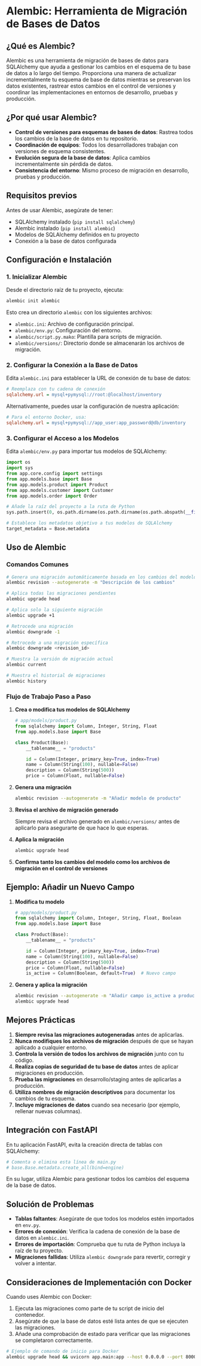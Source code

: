 # Alembic: Herramienta de Migración de Bases de Datos

## ¿Qué es Alembic?

Alembic es una herramienta de migración de bases de datos para SQLAlchemy que ayuda a gestionar los cambios en el 
esquema de tu base de datos a lo largo del tiempo. Proporciona una manera de actualizar incrementalmente tu esquema 
de base de datos mientras se preservan los datos existentes, rastrear estos cambios en el control de versiones y 
coordinar las implementaciones en entornos de desarrollo, pruebas y producción.

## ¿Por qué usar Alembic?

-   **Control de versiones para esquemas de bases de datos**: Rastrea todos los cambios de la base de datos en tu repositorio.
-   **Coordinación de equipos**: Todos los desarrolladores trabajan con versiones de esquema consistentes.
-   **Evolución segura de la base de datos**: Aplica cambios incrementalmente sin pérdida de datos.
-   **Consistencia del entorno**: Mismo proceso de migración en desarrollo, pruebas y producción.

## Requisitos previos

Antes de usar Alembic, asegúrate de tener:

-   SQLAlchemy instalado (`pip install sqlalchemy`)
-   Alembic instalado (`pip install alembic`)
-   Modelos de SQLAlchemy definidos en tu proyecto
-   Conexión a la base de datos configurada

## Configuración e Instalación

### 1. Inicializar Alembic

Desde el directorio raíz de tu proyecto, ejecuta:

```bash
alembic init alembic
```

Esto crea un directorio `alembic` con los siguientes archivos:

-   `alembic.ini`: Archivo de configuración principal.
-   `alembic/env.py`: Configuración del entorno.
-   `alembic/script.py.mako`: Plantilla para scripts de migración.
-   `alembic/versions/`: Directorio donde se almacenarán los archivos de migración.

### 2. Configurar la Conexión a la Base de Datos

Edita `alembic.ini` para establecer la URL de conexión de tu base de datos:

```ini
# Reemplaza con tu cadena de conexión
sqlalchemy.url = mysql+pymysql://root:@localhost/inventory
```

Alternativamente, puedes usar la configuración de nuestra aplicación:

```ini
# Para el entorno Docker, usa:
sqlalchemy.url = mysql+pymysql://app_user:app_password@db/inventory
```

### 3. Configurar el Acceso a los Modelos

Edita `alembic/env.py` para importar tus modelos de SQLAlchemy:

```python
import os
import sys
from app.core.config import settings
from app.models.base import Base
from app.models.product import Product
from app.models.customer import Customer
from app.models.order import Order

# Añade la raíz del proyecto a la ruta de Python
sys.path.insert(0, os.path.dirname(os.path.dirname(os.path.abspath(__file__))))

# Establece los metadatos objetivo a tus modelos de SQLAlchemy
target_metadata = Base.metadata
```

## Uso de Alembic

### Comandos Comunes

```bash
# Genera una migración automáticamente basada en los cambios del modelo
alembic revision --autogenerate -m "Descripción de los cambios"

# Aplica todas las migraciones pendientes
alembic upgrade head

# Aplica solo la siguiente migración
alembic upgrade +1

# Retrocede una migración
alembic downgrade -1

# Retrocede a una migración específica
alembic downgrade <revision_id>

# Muestra la versión de migración actual
alembic current

# Muestra el historial de migraciones
alembic history
```

### Flujo de Trabajo Paso a Paso

1.  **Crea o modifica tus modelos de SQLAlchemy**

    ```python
    # app/models/product.py
    from sqlalchemy import Column, Integer, String, Float
    from app.models.base import Base

    class Product(Base):
        __tablename__ = "products"

        id = Column(Integer, primary_key=True, index=True)
        name = Column(String(100), nullable=False)
        description = Column(String(500))
        price = Column(Float, nullable=False)
    ```

2.  **Genera una migración**

    ```bash
    alembic revision --autogenerate -m "Añadir modelo de producto"
    ```

3.  **Revisa el archivo de migración generado**

    Siempre revisa el archivo generado en `alembic/versions/` antes de aplicarlo para asegurarte de que hace lo que esperas.

4.  **Aplica la migración**

    ```bash
    alembic upgrade head
    ```

5.  **Confirma tanto los cambios del modelo como los archivos de migración en el control de versiones**

## Ejemplo: Añadir un Nuevo Campo

1.  **Modifica tu modelo**

    ```python
    # app/models/product.py
    from sqlalchemy import Column, Integer, String, Float, Boolean
    from app.models.base import Base

    class Product(Base):
        __tablename__ = "products"

        id = Column(Integer, primary_key=True, index=True)
        name = Column(String(100), nullable=False)
        description = Column(String(500))
        price = Column(Float, nullable=False)
        is_active = Column(Boolean, default=True)  # Nuevo campo
    ```

2.  **Genera y aplica la migración**

    ```bash
    alembic revision --autogenerate -m "Añadir campo is_active a productos"
    alembic upgrade head
    ```

## Mejores Prácticas

1.  **Siempre revisa las migraciones autogeneradas** antes de aplicarlas.
2.  **Nunca modifiques los archivos de migración** después de que se hayan aplicado a cualquier entorno.
3.  **Controla la versión de todos los archivos de migración** junto con tu código.
4.  **Realiza copias de seguridad de tu base de datos** antes de aplicar migraciones en producción.
5.  **Prueba las migraciones** en desarrollo/staging antes de aplicarlas a producción.
6.  **Utiliza nombres de migración descriptivos** para documentar los cambios de tu esquema.
7.  **Incluye migraciones de datos** cuando sea necesario (por ejemplo, rellenar nuevas columnas).

## Integración con FastAPI

En tu aplicación FastAPI, evita la creación directa de tablas con SQLAlchemy:

```python
# Comenta o elimina esta línea de main.py
# base.Base.metadata.create_all(bind=engine)
```

En su lugar, utiliza Alembic para gestionar todos los cambios del esquema de la base de datos.

## Solución de Problemas

-   **Tablas faltantes**: Asegúrate de que todos los modelos estén importados en `env.py`.
-   **Errores de conexión**: Verifica la cadena de conexión de la base de datos en `alembic.ini`.
-   **Errores de importación**: Comprueba que tu ruta de Python incluya la raíz de tu proyecto.
-   **Migraciones fallidas**: Utiliza `alembic downgrade` para revertir, corregir y volver a intentar.

## Consideraciones de Implementación con Docker

Cuando uses Alembic con Docker:

1.  Ejecuta las migraciones como parte de tu script de inicio del contenedor.
2.  Asegúrate de que la base de datos esté lista antes de que se ejecuten las migraciones.
3.  Añade una comprobación de estado para verificar que las migraciones se completaron correctamente.

```bash
# Ejemplo de comando de inicio para Docker
alembic upgrade head && uvicorn app.main:app --host 0.0.0.0 --port 8000
```
